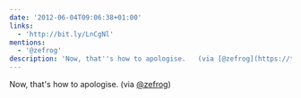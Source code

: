 ```yaml
---
date: '2012-06-04T09:06:38+01:00'
links:
  - 'http://bit.ly/LnCgNl'
mentions:
  - '@zefrog'
description: 'Now, that''s how to apologise.   (via [@zefrog](https://twitter.com/@zefrog))'
---
```

Now, that's how to apologise.   (via [@zefrog](https://twitter.com/@zefrog))
